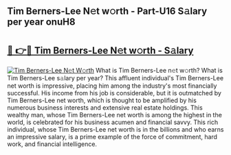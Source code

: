 ## Tim Berners-Lee N𝚎t w𝚘rth - Part-U16 S𝚊lary per year onuH8

# <h2><a href="http://gc054wh.nevu.top/?p=Tim+Berners-Lee">🔗 👉🔴 Tim Berners-Lee N𝚎t w𝚘rth - S𝚊lary</a></h2>

[![Tim Berners-Lee N𝚎t W𝚘rth](https://i.imgur.com/Oavwk0R.jpeg)](http://gc054wh.nevu.top/?p=Tim+Berners-Lee)
What is Tim Berners-Lee n𝚎t w𝚘rth? What is Tim Berners-Lee s𝚊lary per year?
This affluent individual's Tim Berners-Lee net worth is impressive, placing him among the industry's most financially successful. His income from his job is considerable, but it is outmatched by Tim Berners-Lee net worth, which is thought to be amplified by his numerous business interests and extensive real estate holdings. This wealthy man, whose Tim Berners-Lee net worth is among the highest in the world, is celebrated for his business acumen and financial savvy. This rich individual, whose Tim Berners-Lee net worth is in the billions and who earns an impressive salary, is a prime example of the force of commitment, hard work, and financial intelligence.
